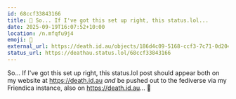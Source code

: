 ```yaml
---
id: 68ccf33843166
title: 🧪 So... If I've got this set up right, this status.lol...
date: 2025-09-19T16:07:52+10:00
location: /n.mfqfu9j4
emoji: 🧪
external_url: https://death.id.au/objects/186d4c09-5168-ccf3-7c71-0d2043069932
status_url: https://deathau.status.lol/68ccf33843166
---
```


So... If I've got this set up right, this status.lol post should appear both on my website at https://death.id.au *and* be pushed out to the fediverse via my Friendica instance, also on https://death.id.au... 🤞
